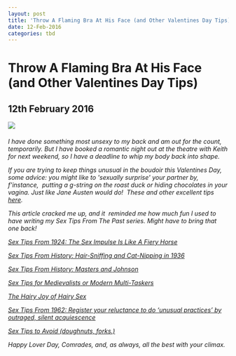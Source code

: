 ```yaml
---
layout: post
title: 'Throw A Flaming Bra At His Face (and Other Valentines Day Tips)'
date: 12-Feb-2016
categories: tbd
---
```


# Throw A Flaming Bra At His Face (and Other Valentines Day Tips)

## 12th February 2016

<img src="http://takeonethingoff.com/wp-content/uploads/2015/10/vintage-erotica-retro-catfight-stockings-bdsm-1080x853.jpg" />

<h6 Why not stage a retro cat-fight this Valentines Day? Fun!</h6>

I have done something most unsexy to my back and am out for the count,   temporarily. But I have booked a romantic night out at the theatre with Keith for next weekend,   so I have a deadline to whip my body back into shape.

If you are trying to keep things unusual in the boudoir this Valentines Day, some advice: you might like to 'sexually surprise' your partner by, f'instance,  putting a g-string on the roast duck or hiding chocolates in your vagina. Just like Jane Austen would do!  These and other excellent tips <a href="http://www.buzzfeed.com/lorynbrantz/9-ways-to-sexually-surprise-your-man-this-valenti?bffbmain&amp;utm_term=.nxNqz1Q4M#.aoXnzlYrX">here</a>.

This article cracked me up, and it  reminded me how much fun I used to have writing my Sex Tips From The Past series. Might have to bring that one back!

<a href="http://mogantosh.com/sex-tips-from-history-the-sex-impulse-is-like-a-fiery-horse-1924/">Sex Tips From 1924: The Sex Impulse Is Like A Fiery Horse</a>

<a href="http://mogantosh.com/sex-tips-from-the-past-hair-sniffing-and-cat-nipping-in-1936/">Sex Tips From History: Hair-Sniffing and Cat-Nipping in 1936</a>

<a href="http://mogantosh.com/sex-tips-from-history-masters-and-johnson/">Sex Tips From History: Masters and Johnson</a>

<a href="http://mogantosh.com/sex-tips-from-history-the-sex-impulse-is-like-a-fiery-horse-1924/">Sex Tips for Medievalists or Modern Multi-Taskers</a>

<a href="http://mogantosh.com/sex-tips-from-history-the-hairy-joy-of-hairy-sex-1972/">The Hairy Joy of Hairy Sex</a>

<a href="http://mogantosh.com/sex-tips-from-history-1962/">Sex Tips From 1962: Register your reluctance to do ‘unusual practices’ by outraged, silent acquiescence</a>

<a href="http://mogantosh.com/its-saturday-night-folks-sex-tips-to-avoid/">Sex Tips to Avoid (doughnuts, forks.)</a>

Happy Lover Day, Comrades, and, as always, all the best with your climax.

 
